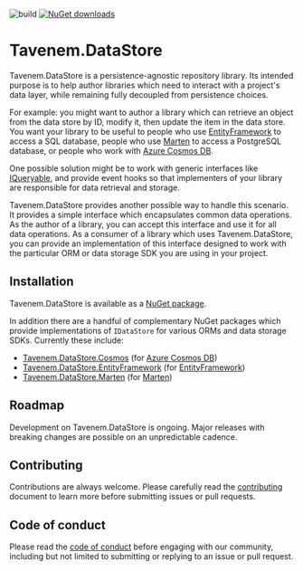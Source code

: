 ![build](https://img.shields.io/github/actions/workflow/status/Tavenem/DataStore/publish.yml) [![NuGet downloads](https://img.shields.io/nuget/dt/Tavenem.DataStore)](https://www.nuget.org/packages/Tavenem.DataStore/)

Tavenem.DataStore
==

Tavenem.DataStore is a persistence-agnostic repository library. Its intended purpose is to help author libraries which need to interact with a project's data layer, while remaining fully decoupled from persistence choices.

For example: you might want to author a library which can retrieve an object from the data store by ID, modify it, then update the item in the data store. You want your library to be useful to people who use [EntityFramework](https://docs.microsoft.com/en-us/ef/) to access a SQL database, people who use [Marten](https://martendb.io/) to access a PostgreSQL database, or people who work with [Azure Cosmos DB](https://azure.microsoft.com/en-us/services/cosmos-db/).

One possible solution might be to work with generic interfaces like [IQueryable](https://docs.microsoft.com/en-us/dotnet/api/system.linq.iqueryable), and provide event hooks so that implementers of your library are responsible for data retrieval and storage.

Tavenem.DataStore provides another possible way to handle this scenario. It provides a simple interface which encapsulates common data operations. As the author of a library, you can accept this interface and use it for all data operations. As a consumer of a library which uses Tavenem.DataStore, you can provide an implementation of this interface designed to work with the particular ORM or data storage SDK you are using in your project.

## Installation

Tavenem.DataStore is available as a [NuGet package](https://www.nuget.org/packages/Tavenem.DataStore/).

In addition there are a handful of complementary NuGet packages which provide implementations of `IDataStore` for various ORMs and data storage SDKs. Currently these include:
- [Tavenem.DataStore.Cosmos](https://www.nuget.org/packages/Tavenem.DataStore.Cosmos/) (for [Azure Cosmos DB](https://azure.microsoft.com/en-us/services/cosmos-db/))
- [Tavenem.DataStore.EntityFramework](https://www.nuget.org/packages/Tavenem.DataStore.EntityFramework/) (for [EntityFramework](https://docs.microsoft.com/en-us/ef/))
- [Tavenem.DataStore.Marten](https://www.nuget.org/packages/Tavenem.DataStore.Marten/) (for [Marten](https://martendb.io/))

## Roadmap

Development on Tavenem.DataStore is ongoing. Major releases with breaking changes are possible on an unpredictable cadence.

## Contributing

Contributions are always welcome. Please carefully read the [contributing](docs/CONTRIBUTING.md) document to learn more before submitting issues or pull requests.

## Code of conduct

Please read the [code of conduct](docs/CODE_OF_CONDUCT.md) before engaging with our community, including but not limited to submitting or replying to an issue or pull request.